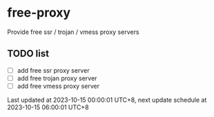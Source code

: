 
# free-proxy
Provide free ssr / trojan / vmess proxy servers


## TODO list
- [ ] add free ssr proxy server
- [ ] add free trojan proxy server
- [ ] add free vmess proxy server

Last updated at 2023-10-15 00:00:01 UTC+8, next update schedule at 2023-10-15 06:00:01 UTC+8

